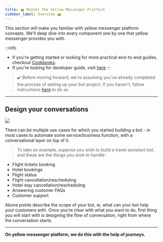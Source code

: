 ```yaml
---
title: 🏔 Master the Yellow Messenger Platform
sidebar_label: Overview 🏔 
---
```


This section will make you familiar with yellow messenger platform concepts. We'll deep dive into every component one by one that yellow messenger provides you with. 

:::info
* If you're getting started or looking for more practical end-to-end guides, checkout [Cookbooks](../cookbooks). 
* If you're looking for developer guide, visit [here](../docs/developer/overview)
:::

> :heavy_check_mark: Before moving forward, we're assuming you've already completed the process of setting up your bot project. If you haven't, follow instructions [here](../cookbooks/how-tos#basics---setup) to do so.

----
Design your conversations
---

![](https://i.imgur.com/IL3OVdA.png)


There can be multiple use cases for which you started building a bot - in most cases to automate some service/business function, with a conversational layer on top of it.


> To take an example, suppose you wish to build a travel assistant bot, and these are the things you wish to handle-
* Flight tickets booking
* Hotel bookings
* Flight status
* Flight cancellation/rescheduling
* Hotel stay cancellation/rescheduling
* Answering customer FAQs
* Customer support

Above points describe the scope of your bot, ie, what can your bot help your customers with. Once you're clear with what you want to do, first thing you will start with is designing the flow of conversation, right from where the conversation starts.

---

**On yellow messenger platform, we do this with the help of journeys.**
